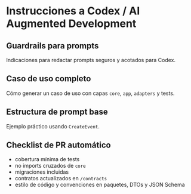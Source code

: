 # Instrucciones a Codex / AI Augmented Development

## Guardrails para prompts
Indicaciones para redactar prompts seguros y acotados para Codex.

## Caso de uso completo
Cómo generar un caso de uso con capas `core`, `app`, `adapters` y tests.

## Estructura de prompt base
Ejemplo práctico usando `CreateEvent`.

## Checklist de PR automático
- cobertura mínima de tests
- no imports cruzados de `core`
- migraciones incluidas
- contratos actualizados en `/contracts`
- estilo de código y convenciones en paquetes, DTOs y JSON Schema
